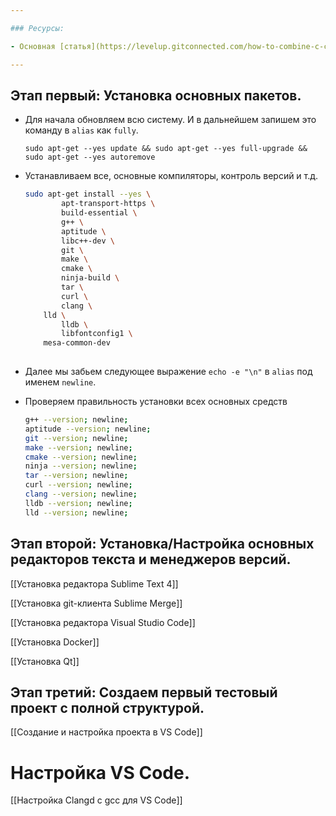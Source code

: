 ```yaml
---

### Ресурсы:

- Основная [статья](https://levelup.gitconnected.com/how-to-combine-c-cmake-googletest-circleci-docker-and-why-e02d76c060a3), откуда брались все идеи окружения.

---
```


## Этап первый: Установка основных пакетов.

- Для начала обновляем всю систему. И в дальнейшем запишем это команду в `alias` как `fully`.
    
    `sudo apt-get --yes update && sudo apt-get --yes full-upgrade && sudo apt-get --yes autoremove`
    
- Устанавливаем все, основные компиляторы, контроль версий и т.д.
    
    ```Bash
    sudo apt-get install --yes \
    		apt-transport-https \
    		build-essential \
    		g++ \
    		aptitude \
    		libc++-dev \
    		git \
    		make \
    		cmake \
    		ninja-build \
    		tar \
    		curl \
    		clang \
        lld \
    		lldb \
    		libfontconfig1 \
        mesa-common-dev
    	
    ```
    
- Далее мы забьем следующее выражение `echo -e "\n"` в `alias` под именем `newline`.
- Проверяем правильность установки всех основных средств
    
    ```Bash
    g++ --version; newline;
    aptitude --version; newline;
    git --version; newline;
    make --version; newline;
    cmake --version; newline;
    ninja --version; newline;
    tar --version; newline;
    curl --version; newline;
    clang --version; newline;
    lldb --version; newline;
    lld --version; newline;
    ```
    

## Этап второй: Установка/Настройка основных редакторов текста и менеджеров версий.

[[Установка редактора Sublime Text 4]]

[[Установка git-клиента Sublime Merge]]

[[Установка редактора Visual Studio Code]]

[[Установка Docker]]

[[Установка Qt]]

## Этап третий: Создаем первый тестовый проект с полной структурой.

[[Создание и настройка проекта в VS Code]]

# Настройка VS Code.

[[Настройка Clangd с gcc для VS Code]]
